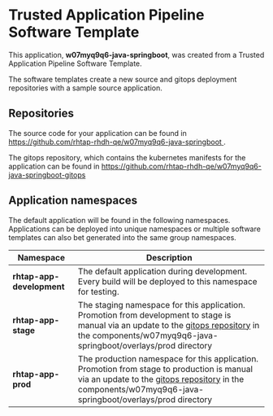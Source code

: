 # Trusted Application Pipeline Software Template

This application, **w07myq9q6-java-springboot**, was created from a Trusted Application Pipeline Software Template.

The software templates create a new source and gitops deployment repositories with a sample source application. 

## Repositories

The source code for your application can be found in [https://github.com/rhtap-rhdh-qe/w07myq9q6-java-springboot ](https://github.com/rhtap-rhdh-qe/w07myq9q6-java-springboot ).
 
The gitops repository, which contains the kubernetes manifests for the application can be found in 
[https://github.com/rhtap-rhdh-qe/w07myq9q6-java-springboot-gitops ](https://github.com/rhtap-rhdh-qe/w07myq9q6-java-springboot-gitops ) 

## Application namespaces 

The default application will be found in the following namespaces. Applications can be deployed into unique namespaces or multiple software templates can also bet generated into the same group namespaces.  

|  Namespace   |  Description   |  
| -------- | -------- |   
| **rhtap-app-development** | The default application during development. Every build will be deployed to this namespace for testing. | 
| **rhtap-app-stage** | The staging namespace for this application. Promotion from development to stage is manual via an update to the [gitops repository](https://github.com/rhtap-rhdh-qe/w07myq9q6-java-springboot-gitops ) in the components/w07myq9q6-java-springboot/overlays/prod directory |  
| **rhtap-app-prod** | The production namespace for this application. Promotion from stage to production is manual via an update to the [gitops repository](https://github.com/rhtap-rhdh-qe/w07myq9q6-java-springboot-gitops ) in the components/w07myq9q6-java-springboot/overlays/prod directory | 